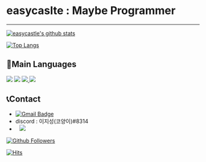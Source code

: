 # easycaslte : Maybe Programmer
---

[![easycastle's github stats](https://github-readme-stats.vercel.app/api?username=easycastle&show_icons=true&theme=dracula)](https://github.com/easycastle)

[![Top Langs](https://github-readme-stats.vercel.app/api/top-langs/?username=easycastle&layout=compact&langs_count=8&theme=dracula)](https://github.com/easycastle)

## 📜Main Languages
<a href="https://www.python.org/"><img src="https://img.shields.io/badge/Python-3766AB?style=flat-square&logo=Python&logoColor=white"/></a>
<a href="https://www.javascript.com/"><img src="https://img.shields.io/badge/JavaScript-F7DF1E?style=flat-square&logo=JavaScript&logoColor=white"/></a>
<a href="https://www.oracle.com/kr/java/technologies/javase-downloads.html/"><img src="https://img.shields.io/badge/Java-007396?style=flat-square&logo=Java&logoColor=white">
 </a>
 <a href="https://en.wikipedia.org/wiki/C_(programming_language)"><img src="https://img.shields.io/badge/C-373737?style=flat-square&logo=C&logoColor=white"/></a>
 
 ## 📞Contact
 * [![Gmail Badge](https://img.shields.io/badge/-Gmail-d14836?style=flat-square&logo=Gmail&logoColor=white&link=mailto:sean34418290@gmail.com)](mailto:sean34418290@gmail.com)
 * discord : 이지성(코양이)#8314
 * <a href="https://www.instagram.com/code._.cat"><img src="http://img.shields.io/badge/-Instagram-black?style=flat&logo=Instagram&link=https://www.instagram.com/code._.cat/" style="height : auto; margin-left : 10px; margin-right : 10px;"/></a>

[![Github Followers](https://img.shields.io/github/followers/easycastle?color=06d6a0&label=Github%20Followers&style=for-the-badge)](https://github.com/easycastle?tab=followers)

[![Hits](https://hits.seeyoufarm.com/api/count/incr/badge.svg?url=https%3A%2F%2Fgithub.com%2Feasycastle&count_bg=%2379C83D&title_bg=%23555555&icon=&icon_color=%23E7E7E7&title=hits&edge_flat=false)](https://hits.seeyoufarm.com)

